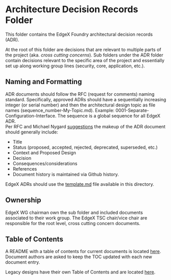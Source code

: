 # Architecture Decision Records Folder
This folder contains the EdgeX Foundry architectural decision records (ADR).

At the root of this folder are decisions that are relevant to multiple parts of the project (aka. *cross cutting concerns*).  Sub folders under the ADR folder contain decisions relevant to the specific area of the project and essentially set up along working group lines (security, core, application, etc.).

## Naming and Formatting
ADR documents should follow the RFC (request for comments) naming standard.  Specifically, approved ADRs should have a sequentially increasing integer (or serial number) and then the architectural design topic as file names (sequence_number-My-Topic.md). Example: 0001-Separate-Configuration-Interface. The sequence is a global sequence for all EdgeX ADR.  
Per RFC and Michael Nygard [suggestions](https://github.com/joelparkerhenderson/architecture-decision-record/blob/main/templates/decision-record-template-by-michael-nygard/index.md) the makeup of the ADR document should generally include:

-	Title
-	Status (proposed, accepted, rejected, deprecated, superseded, etc.)
-	Context and Proposed Design
-	Decision
-	Consequences/considerations
-	References
-	Document history is maintained via Github history.

EdgeX ADRs should use the [template.md](template) file available in this directory.

## Ownership
EdgeX WG chairman own the sub folder and included documents associated to their work group.  The EdgeX TSC chair/vice chair are responsible for the root level, cross cutting concern documents.

## Table of Contents
A README with a table of contents for current documents is located [here](../TOC.md). Document authors are asked to keep the TOC updated with each new document entry.

Legacy designs have their own Table of Contents and are located [here](../legacy-design).